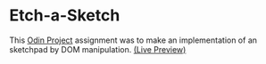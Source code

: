 # Etch-a-Sketch

This [Odin Project](https://www.theodinproject.com/courses/web-development-101/lessons/etch-a-sketch-project) assignment was to make an implementation of an sketchpad by DOM manipulation. [(Live Preview)](https://shaneavila.github.io/etch-a-sketch/)
